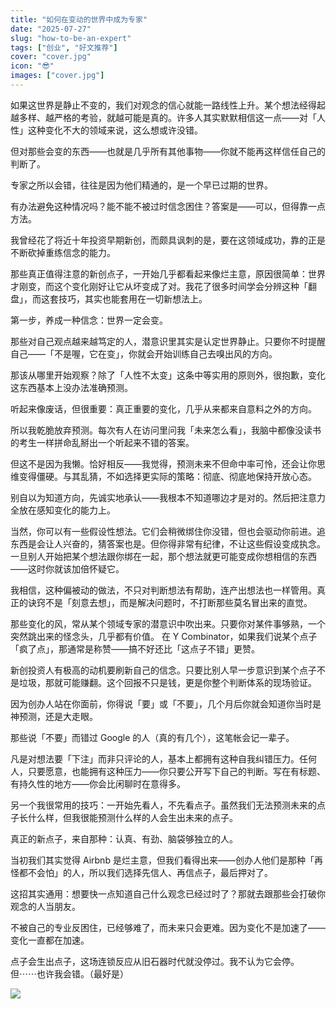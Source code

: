 ```yaml
---
title: "如何在变动的世界中成为专家"
date: "2025-07-27"
slug: "how-to-be-an-expert"
tags: ["创业", "好文推荐"]
cover: "cover.jpg"
icon: "😎"
images: ["cover.jpg"]
---
```

如果这世界是静止不变的，我们对观念的信心就能一路线性上升。某个想法经得起越多样、越严格的考验，就越可能是真的。许多人其实默默相信这一点——对「人性」这种变化不大的领域来说，这么想或许没错。



但对那些会变的东西——也就是几乎所有其他事物——你就不能再这样信任自己的判断了。



专家之所以会错，往往是因为他们精通的，是一个早已过期的世界。



有办法避免这种情况吗？能不能不被过时信念困住？答案是——可以，但得靠一点方法。



我曾经花了将近十年投资早期新创，而颇具讽刺的是，要在这领域成功，靠的正是不断砍掉重练信念的能力。



那些真正值得注意的新创点子，一开始几乎都看起来像烂主意，原因很简单：世界才刚变，而这个变化刚好让它从坏变成了对。我花了很多时间学会分辨这种「翻盘」，而这套技巧，其实也能套用在一切新想法上。



第一步，养成一种信念：世界一定会变。



那些对自己观点越来越笃定的人，潜意识里其实是认定世界静止。只要你不时提醒自己——「不是喔，它在变」，你就会开始训练自己去嗅出风的方向。



那该从哪里开始观察？除了「人性不太变」这条中等实用的原则外，很抱歉，变化这东西基本上没办法准确预测。



听起来像废话，但很重要：真正重要的变化，几乎从来都来自意料之外的方向。



所以我乾脆放弃预测。每次有人在访问里问我「未来怎么看」，我脑中都像没读书的考生一样拼命乱掰出一个听起来不错的答案。



但这不是因为我懒。恰好相反——我觉得，预测未来不但命中率可怜，还会让你思维变得僵硬。与其乱猜，不如选择更实际的策略：彻底、彻底地保持开放心态。



别自以为知道方向，先诚实地承认——我根本不知道哪边才是对的。然后把注意力全放在感知变化的能力上。



当然，你可以有一些假设性想法。它们会稍微绑住你没错，但也会驱动你前进。追东西是会让人兴奋的，猜答案也是。但你得非常有纪律，不让这些假设变成执念。
一旦别人开始把某个想法跟你绑在一起，那个想法就更可能变成你想相信的东西——这时你就该加倍怀疑它。



我相信，这种偏被动的做法，不只对判断想法有帮助，连产出想法也一样管用。真正的诀窍不是「刻意去想」，而是解决问题时，不打断那些莫名冒出来的直觉。



那些变化的风，常从某个领域专家的潜意识中吹出来。只要你对某件事够熟，一个突然跳出来的怪念头，几乎都有价值。
在 Y Combinator，如果我们说某个点子「疯了点」，那通常是称赞——搞不好还比「这点子不错」更赞。



新创投资人有极高的动机要刷新自己的信念。只要比别人早一步意识到某个点子不是垃圾，那就可能赚翻。这个回报不只是钱，更是你整个判断体系的现场验证。



因为创办人站在你面前，你得说「要」或「不要」，几个月后你就会知道你当时是神预测，还是大走眼。



那些说「不要」而错过 Google 的人（真的有几个），这笔帐会记一辈子。



凡是对想法要「下注」而非只评论的人，基本上都拥有这种自我纠错压力。任何人，只要愿意，也能拥有这种压力——你只要公开写下自己的判断。写在有标题、有持久性的地方——你会比闲聊时在意得多。



另一个我很常用的技巧：一开始先看人，不先看点子。虽然我们无法预测未来的点子长什么样，但我很能预测什么样的人会生出未来的点子。



真正的新点子，来自那种：认真、有劲、脑袋够独立的人。



当初我们其实觉得 Airbnb 是烂主意，但我们看得出来——创办人他们是那种「再怪都不会怕」的人，所以我们选择先信人、再信点子，最后押对了。



这招其实通用：想要快一点知道自己什么观念已经过时了？那就去跟那些会打破你观念的人当朋友。



不被自己的专业反困住，已经够难了，而未来只会更难。因为变化不是加速了——变化一直都在加速。



点子会生出点子，这场连锁反应从旧石器时代就没停过。我不认为它会停。
但⋯⋯也许我会错。（最好是）




![](https://prod-files-secure.s3.us-west-2.amazonaws.com/112d0858-5090-4d34-a606-b75eb8d65fd2/46476355-9cf3-4e99-9b7a-3531bc426380/1000202064.png?X-Amz-Algorithm=AWS4-HMAC-SHA256&X-Amz-Content-Sha256=UNSIGNED-PAYLOAD&X-Amz-Credential=ASIAZI2LB466YZJHCJKT%2F20250821%2Fus-west-2%2Fs3%2Faws4_request&X-Amz-Date=20250821T191024Z&X-Amz-Expires=3600&X-Amz-Security-Token=IQoJb3JpZ2luX2VjEKr%2F%2F%2F%2F%2F%2F%2F%2F%2F%2FwEaCXVzLXdlc3QtMiJHMEUCIQCZ4uZBgFZY4chnT7fWUynKDrZ%2Bk6EksSFx8t3W0e%2FiwgIgYhQSGS6uIbkHvEv5yqjD%2FMc1O0HQwm6qCf3E8y490d4qiAQI8%2F%2F%2F%2F%2F%2F%2F%2F%2F%2F%2FARAAGgw2Mzc0MjMxODM4MDUiDKwDXkCWqIM2diy6gSrcA5yd9pWLN%2BEwiIwsuxfNF5lZxSXLnQpbyrWuRI6DqDSUFWsX0Tw6x13XSD6alY50koS1rQySilVRGlhtkrLKYDoaUJS3i8ZiCXKd2AsYI0att%2BeG8EmQMy8oa77wWBA4E9%2FHfhkI7EKgr0NGsBlGCN0b4cpo4pr4QaVLTrWuiQWNfNWbV9uP%2F8hkuUYtmKIJ4WJYEb43su3cO0i8iN145bl%2FUPHqVrIHL%2B8xFiQdQ7V%2B8QEVjnBprCjBOF2fiVf69XWAilrzTeLCLadXiFC4DefMsAEoom8sp7IAdAJubE%2FukKegHWISVL3AaKapWigAsyILyyzauk6t1BpDRjl63Re6gnZ6gg8rg9xb%2B3hcJQhXi1BjlYEhqoZqKMGCSevw1awL08jxzGs0BWqRmRa5slv2tI6g0qW9kKlQ2B2OvJeNgHTv4FjtjmNClWolCYYGNPMvpVjeayCRJN8JpKrhcxSV1X1E2MAnIHtDHUrmAWOaAZ%2BVEuneB8Sb%2B5pBnVYS9ili61Li7A1xi97A7tdwpULXB9p3k%2BJoiUMaZ33S0k75N5q5im3QKoDVMbmYHzY8sTSXsI7gTT%2FuPV95B%2FIKxaJwL%2FC79fzG7OVCxEwSZX7t0gRNnNZ%2BfoxCckwDMN%2B%2FncUGOqUB%2F1MOAY7oIcZ4QXuHnz51HUwY1fheXCuIg0q1i1BrWDEgEzwvMdrxZHw4t%2F6Qm5n2NZJlCQ3BevRHdxoUr90%2FOH%2B1t28tUF3ypd7Xl9yNulajvJK2bhSEGKCXoAWJ1IkAPCoGHCfwtx5yff7j6VnBaeSfGoOeh9f7HGnJoHDiuERXBiBugFPXoKmcHrowdlwixph0MZtRJ6v%2FdWp%2FV%2FOrfRSYZg9%2F&X-Amz-Signature=503a4fb7e11988a2a45bb75c49a2858a800611e7889582ba3f94f92ffdd71511&X-Amz-SignedHeaders=host&x-amz-checksum-mode=ENABLED&x-id=GetObject)

